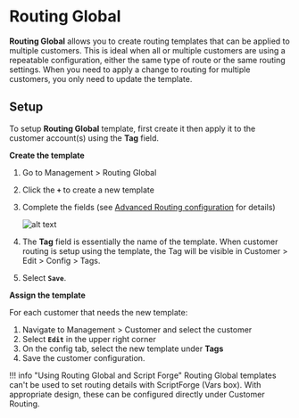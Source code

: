 # Routing Global
**Routing Global** allows you to create routing templates that can be applied to multiple customers. This is ideal when all or multiple customers are using a repeatable configuration, either the same type of route or the same routing settings. When you need to apply a change to routing for multiple customers, you only need to update the template. 

## Setup
To setup **Routing Global** template, first create it then apply it to the customer account(s) using the **Tag** field. 

**Create the template**

1. Go to Management > Routing Global
2. Click the **`+`** to create a new template
3. Complete the fields (see [Advanced Routing configuration](https://staging--connexcs-docs.netlify.app/customer/routing/#advanced-routing-configuration) for details)

    ![alt text][routing-global]

4. The **Tag** field is essentially the name of the template. When customer routing is setup using the template, the Tag will be visible in Customer > Edit > Config > Tags.
5. Select **`Save`**.

**Assign the template**

For each customer that needs the new template:

1. Navigate to Management > Customer and select the customer
2. Select **`Edit`** in the upper right corner
3. On the config tab, select the new template under **Tags**
4. Save the customer configuration. 


!!! info "Using Routing Global and Script Forge"
    Routing Global templates can't be used to set routing details with ScriptForge (Vars box). With appropriate design, these can be configured directly under Customer Routing.

[routing-global]: /misc/img/routing-global1.png "Edit Global Routing"
